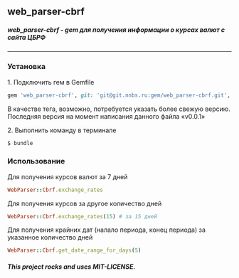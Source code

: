 ## web_parser-cbrf

##### web_parser-cbrf - gem для получения информации о курсах валют с сайта ЦБРФ
---

### Установка

1\. Подключить гем в Gemfile

```ruby
gem 'web_parser-cbrf', git: 'git@git.nnbs.ru:gem/web_parser-cbrf.git', tag: 'v0.0.1'
```

В качестве тега, возможно, потребуется указать более свежую версию. Последняя версия на момент написания данного файла «v0.0.1»

2\. Выполнить команду в терминале 

```bash
$ bundle
```

### Использование

Для получения курсов валют за 7 дней

```ruby
WebParser::Cbrf.exchange_rates
```

Для получения курсов за другое количество дней

```ruby
WebParser::Cbrf.exchange_rates(15) # за 15 дней
```

Для получения крайних дат (налало периода, конец периода) за указанное количество дней

```ruby
WebParser::Cbrf.get_date_range_for_days(5)
```

###### **This project rocks and uses MIT-LICENSE.**
